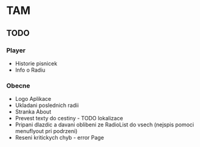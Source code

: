 # TAM

## TODO

### Player
* Historie pisnicek 
* Info o Radiu

### Obecne

* Logo Aplikace
* Ukladani poslednich radii
* Stranka About 
* Prevest texty do cestiny - TODO lokalizace
* Pripani dlazdic a davani oblibeni ze RadioList do vsech (nejspis pomoci menuflyout pri podrzeni)
* Reseni kritickych chyb - error Page
